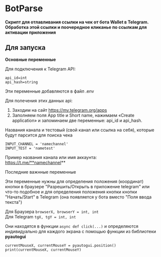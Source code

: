 # BotParse

**Скрипт для отлавливания ссылки на чек от бота Wallet в Telegram.**  
**Обработка этой ссылки и поочередное кликанье по ссылкам для активации приложения**

## Для запуска

**Основные переменные**

Для подключения к Telegram API:
```
api_id=int  
api_hash=string
```
Эти переменные добавляются в файл .env

Для полечения этих данных api:

1. Заходим на сайт https://my.telegram.org/apps
2. Заполняем поля App title и Short name, нажимаем «Create application» и запоминаем две переменные: api_id и api_hash.


Названия канала и тестовый (свой канал или ссылка на себя), которые будут парсится для поиска чека
```
INPUT_CHANNEL = 'namechannel'
INPUT_TEST = 'nametest'
```
Пример названия канала или имя аккаунта: https://t.me/**namechannel**

Последние важнные переменные

Эти переменные нужны для определения положения (координат) кнопки в браузере "Разрешить/Открыть в приложение telegram" или что-то подобное и для определения положения кнопки кнопки "Начать/Start" в Telegram (она появляется у бота вместо "Поля ввода текста")

Для Браузера `browserX, browserY = int, int`  
Для Telegram `tgX, tgY = int, int`

Они находятся в функции `async def click(...)` и определяются индивидуально для каждого экрана с помощью функции из библиотеки **pyautogui**
```
currentMouseX, currentMouseY = pyautogui.position()
print(currentMouseX, currentMouseY)
```
